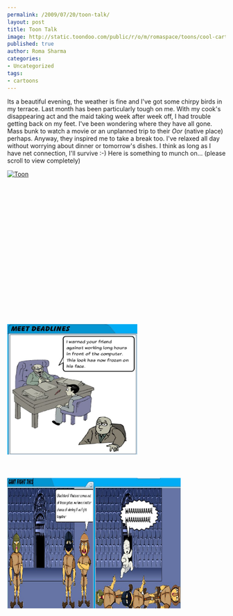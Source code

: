 ```yaml
--- 
permalink: /2009/07/20/toon-talk/
layout: post
title: Toon Talk
image: http://static.toondoo.com/public/r/o/m/romaspace/toons/cool-cartoon-329095.png
published: true
author: Roma Sharma
categories: 
- Uncategorized
tags:
- cartoons
---
```

Its a beautiful evening, the weather is fine and I've got some chirpy birds in my terrace. Last month has been particularly tough on me. With my cook's disappearing act and the maid taking week after week off, I had trouble getting back on my feet.  I've been wondering where they have all gone. Mass bunk to watch a movie or an unplanned trip to their <em>Oor</em> (native place) perhaps. Anyway, they inspired me to take a break too. I've relaxed all day without worrying about dinner or tomorrow's dishes. I think as long as I have net connection, I'll survive :-) Here is something to munch on... (please scroll to view completely)
<p style="overflow:auto;padding-right:5px;width:400px;height:340px;"><a href="http://www.toondoo.com/View.toon?param=329095"><img title="Toon" longdesc="toon" src="http://static.toondoo.com/public/r/o/m/romaspace/toons/cool-cartoon-329095.png" border="0" alt="Toon" /></a></p>
<!--more-->
<p style="overflow:auto;padding-right:5px;width:400px;height:340px;"><img class="alignnone size-full wp-image-1684" title="overworked_techy" src="/2009/07/overworked_techy.jpg" alt="overworked_techy" width="300" height="300" /></p>
<p style="overflow:auto;padding-right:5px;width:400px;height:340px;"><img class="alignnone size-full wp-image-1685" title="gladiators_pj" src="/2009/07/gladiators_pj.jpg" alt="gladiators_pj" width="800" height="300" /></p>
